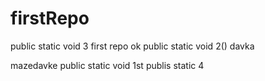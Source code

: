 # firstRepo
public static void 3 first repo
ok
public static void 2()
davka

mazedavke
public static void 1st
publis static 4
